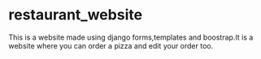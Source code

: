 # restaurant_website
This is a website made using django forms,templates and boostrap.It is a website where you can order a pizza and edit your order too.
